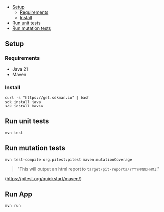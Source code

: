 - [Setup](#setup)
  - [Requirements](#requirements)
  - [Install](#install)
- [Run unit tests](#run-unit-tests)
- [Run mutation tests](#run-mutation-tests)

## Setup

### Requirements

- Java 21
- Maven

### Install

`curl -s "https://get.sdkman.io" | bash` \
`sdk install java` \
`sdk install maven`

## Run unit tests

`mvn test`

## Run mutation tests

`mvn test-compile org.pitest:pitest-maven:mutationCoverage`

> "This will output an html report to `target/pit-reports/YYYYMMDDHHMI`."

(https://pitest.org/quickstart/maven/)

## Run App

`mvn run`
